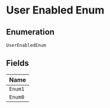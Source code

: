 
# User Enabled Enum

## Enumeration

`UserEnabledEnum`

## Fields

| Name |
|  --- |
| `Enum1` |
| `Enum0` |

